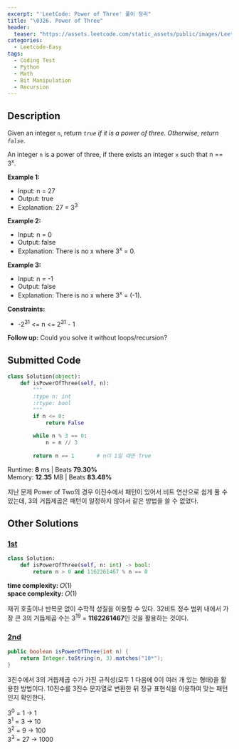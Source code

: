 ```yaml
---
excerpt: "'LeetCode: Power of Three' 풀이 정리"
title: "\0326. Power of Three"
header:
  teaser: "https://assets.leetcode.com/static_assets/public/images/LeetCode_Sharing.png"
categories:
  - Leetcode-Easy
tags:
  - Coding Test
  - Python
  - Math
  - Bit Manipulation
  - Recursion
---
```


## <i class="fa-solid fa-file-lines"></i> Description

Given an integer `n`, return *`true` if it is a power of three. Otherwise, return `false`*.

An integer `n` is a power of three, if there exists an integer `x` such that n == 3<sup>x</sup>.

**Example 1:**

- Input: n = 27
- Output: true
- Explanation: 27 = 3<sup>3</sup>

**Example 2:**

- Input: n = 0
- Output: false
- Explanation: There is no x where 3<sup>x</sup> = 0.

**Example 3:**

- Input: n = -1
- Output: false
- Explanation: There is no x where 3<sup>x</sup> = (-1).

**Constraints:**

- -2<sup>31</sup> <= n <= 2<sup>31</sup> - 1

**Follow up:** Could you solve it without loops/recursion?

## <i class="fa-solid fa-cloud-arrow-up"></i> Submitted Code

```python
class Solution(object):
    def isPowerOfThree(self, n):
        """
        :type n: int
        :rtype: bool
        """
        if n <= 0:
            return False

        while n % 3 == 0:
            n = n // 3
            
        return n == 1       # n이 1일 때만 True
```
<i class="fa-solid fa-clock"></i> Runtime: **8** ms \| Beats **79.30%**    
<i class="fa-solid fa-memory"></i> Memory: **12.35** MB \| Beats **83.48%**

지난 문제 Power of Two의 경우 이진수에서 패턴이 있어서 비트 연산으로 쉽게 풀 수 있는데, 3의 거듭제곱은 패턴이 일정하지 않아서 같은 방법을 쓸 수 없었다.

## <i class="fa-solid fa-flask"></i> Other Solutions

### <a href="https://leetcode.com/problems/power-of-three/solutions/6053168/0-ms-runtime-beats-100-user-confirm-step-vxgx/" target="_blank">1st</a>

```python
class Solution:
    def isPowerOfThree(self, n: int) -> bool:
        return n > 0 and 1162261467 % n == 0
```
<i class="fa-solid fa-clock"></i> **time complexity:** 𝑂(1)    
<i class="fa-solid fa-memory"></i> **space complexity:** 𝑂(1)           

재귀 호출이나 반복문 없이 수학적 성질을 이용할 수 있다. 32비트 정수 범위 내에서 가장 큰 3의 거듭제곱 수는 3<sup>19</sup> = **1162261467**인 것을 활용하는 것이다.

### <a href="https://leetcode.com/problems/power-of-three/solutions/77876/a-summary-of-all-solutions-new-method-included-at-15-30pm-jan-8th/" target="_blank">2nd</a>

```java
public boolean isPowerOfThree(int n) {
    return Integer.toString(n, 3).matches("10*");
}
```
3진수에서 3의 거듭제곱 수가 가진 규칙성(모두 1 다음에 0이 여러 개 있는 형태)을 활용한 방법이다. 10진수를 3진수 문자열로 변환한 뒤 정규 표현식을 이용하여 맞는 패턴인지 확인한다.

3<sup>0</sup> =  1 →    1   
3<sup>1</sup> =  3 →   10   
3<sup>2</sup> =  9 →  100   
3<sup>3</sup> = 27 → 1000